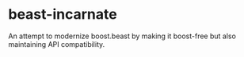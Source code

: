 # beast-incarnate
An attempt to modernize boost.beast by making it boost-free but also maintaining API compatibility.
